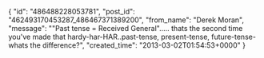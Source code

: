  {
   "id": "486488228053781",
   "post_id": "462493170453287_486467371389200",
   "from_name": "Derek Moran",
   "message": "\"Past tense = Received General\"..... thats the second time you've made that hardy-har-HAR..past-tense, present-tense, future-tense- whats the difference?",
   "created_time": "2013-03-02T01:54:53+0000"
 }
